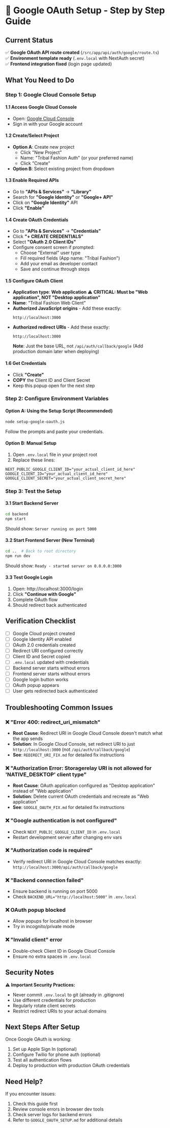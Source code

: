 # 🔧 Google OAuth Setup - Step by Step Guide

## Current Status
✅ **Google OAuth API route created** (`/src/app/api/auth/google/route.ts`)  
✅ **Environment template ready** (`.env.local` with NextAuth secret)  
✅ **Frontend integration fixed** (login page updated)  

## What You Need to Do

### Step 1: Google Cloud Console Setup

#### 1.1 Access Google Cloud Console
- Open: [Google Cloud Console](https://console.developers.google.com/)
- Sign in with your Google account

#### 1.2 Create/Select Project
- **Option A**: Create new project
  - Click "New Project"
  - Name: "Tribal Fashion Auth" (or your preferred name)
  - Click "Create"
- **Option B**: Select existing project from dropdown

#### 1.3 Enable Required APIs
- Go to **"APIs & Services"** → **"Library"**
- Search for **"Google Identity"** or **"Google+ API"**
- Click on **"Google Identity"** API
- Click **"Enable"**

#### 1.4 Create OAuth Credentials
- Go to **"APIs & Services"** → **"Credentials"**
- Click **"+ CREATE CREDENTIALS"**
- Select **"OAuth 2.0 Client IDs"**
- Configure consent screen if prompted:
  - Choose "External" user type
  - Fill required fields (App name: "Tribal Fashion")
  - Add your email as developer contact
  - Save and continue through steps

#### 1.5 Configure OAuth Client
- **Application type**: **Web application** ⚠️ **CRITICAL: Must be "Web application", NOT "Desktop application"**
- **Name**: "Tribal Fashion Web Client"
- **Authorized JavaScript origins** - Add these exactly:
  ```
  http://localhost:3000
  ```
- **Authorized redirect URIs** - Add these exactly:
  ```
  http://localhost:3000
  ```
  **Note**: Just the base URL, not `/api/auth/callback/google`
  (Add production domain later when deploying)

#### 1.6 Get Credentials
- Click **"Create"**
- **COPY** the Client ID and Client Secret
- Keep this popup open for the next step

### Step 2: Configure Environment Variables

#### Option A: Using the Setup Script (Recommended)
```bash
node setup-google-oauth.js
```
Follow the prompts and paste your credentials.

#### Option B: Manual Setup
1. Open `.env.local` file in your project root
2. Replace these lines:
```env
NEXT_PUBLIC_GOOGLE_CLIENT_ID="your_actual_client_id_here"
GOOGLE_CLIENT_ID="your_actual_client_id_here" 
GOOGLE_CLIENT_SECRET="your_actual_client_secret_here"
```

### Step 3: Test the Setup

#### 3.1 Start Backend Server
```bash
cd backend
npm start
```
Should show: `Server running on port 5000`

#### 3.2 Start Frontend Server (New Terminal)
```bash
cd ..  # Back to root directory
npm run dev
```
Should show: `Ready - started server on 0.0.0.0:3000`

#### 3.3 Test Google Login
1. Open: http://localhost:3000/login
2. Click **"Continue with Google"**
3. Complete OAuth flow
4. Should redirect back authenticated

## Verification Checklist

- [ ] Google Cloud project created
- [ ] Google Identity API enabled
- [ ] OAuth 2.0 credentials created
- [ ] Redirect URI configured correctly
- [ ] Client ID and Secret copied
- [ ] `.env.local` updated with credentials
- [ ] Backend server starts without errors
- [ ] Frontend server starts without errors
- [ ] Google login button works
- [ ] OAuth popup appears
- [ ] User gets redirected back authenticated

## Troubleshooting Common Issues

### ❌ "Error 400: redirect_uri_mismatch"
   - **Root Cause**: Redirect URI in Google Cloud Console doesn't match what the app sends
   - **Solution**: In Google Cloud Console, set redirect URI to just `http://localhost:3000` (not `/api/auth/callback/google`)
   - **See**: `REDIRECT_URI_FIX.md` for detailed fix instructions

### ❌ "Authorization Error: Storagerelay URI is not allowed for 'NATIVE_DESKTOP' client type"
   - **Root Cause**: OAuth application configured as "Desktop application" instead of "Web application"
   - **Solution**: Delete current OAuth credentials and recreate as "Web application"
   - **See**: `GOOGLE_OAUTH_FIX.md` for detailed fix instructions

### ❌ "Google authentication is not configured"
- Check `NEXT_PUBLIC_GOOGLE_CLIENT_ID` in `.env.local`
- Restart development server after changing env vars

### ❌ "Authorization code is required" 
- Verify redirect URI in Google Cloud Console matches exactly:
  `http://localhost:3000/api/auth/callback/google`

### ❌ "Backend connection failed"
- Ensure backend is running on port 5000
- Check `BACKEND_URL="http://localhost:5000"` in `.env.local`

### ❌ OAuth popup blocked
- Allow popups for localhost in browser
- Try in incognito/private mode

### ❌ "Invalid client" error
- Double-check Client ID in Google Cloud Console
- Ensure no extra spaces in `.env.local`

## Security Notes

⚠️ **Important Security Practices:**
- Never commit `.env.local` to git (already in .gitignore)
- Use different credentials for production
- Regularly rotate client secrets
- Restrict redirect URIs to your actual domains

## Next Steps After Setup

Once Google OAuth is working:
1. Set up Apple Sign In (optional)
2. Configure Twilio for phone auth (optional)
3. Test all authentication flows
4. Deploy to production with production OAuth credentials

## Need Help?

If you encounter issues:
1. Check this guide first
2. Review console errors in browser dev tools
3. Check server logs for backend errors
4. Refer to `GOOGLE_OAUTH_SETUP.md` for additional details